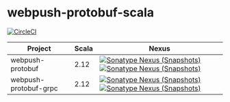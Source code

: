 # webpush-protobuf-scala

[![CircleCI](https://circleci.com/gh/nokamoto/webpush-protobuf-scala.svg?style=svg)](https://circleci.com/gh/nokamoto/webpush-protobuf-scala)

| Project | Scala | Nexus |
| --- | --- | --- |
| webpush-protobuf | 2.12 | [![Sonatype Nexus (Snapshots)](https://img.shields.io/nexus/r/https/oss.sonatype.org/com.github.nokamoto/webpush-protobuf_2.12.svg)](https://oss.sonatype.org/content/repositories/releases/com/github/nokamoto/webpush-protobuf_2.12) [![Sonatype Nexus (Snapshots)](https://img.shields.io/nexus/s/https/oss.sonatype.org/com.github.nokamoto/webpush-protobuf_2.12.svg)](https://oss.sonatype.org/content/repositories/snapshots/com/github/nokamoto/webpush-protobuf_2.12) |
| webpush-protobuf-grpc | 2.12 | [![Sonatype Nexus (Snapshots)](https://img.shields.io/nexus/r/https/oss.sonatype.org/com.github.nokamoto/webpush-protobuf-grpc_2.12.svg)](https://oss.sonatype.org/content/repositories/releases/com/github/nokamoto/webpush-protobuf-grpc_2.12) [![Sonatype Nexus (Snapshots)](https://img.shields.io/nexus/s/https/oss.sonatype.org/com.github.nokamoto/webpush-protobuf-grpc_2.12.svg)](https://oss.sonatype.org/content/repositories/snapshots/com/github/nokamoto/webpush-protobuf-grpc_2.12) |
